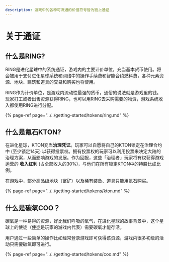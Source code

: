 ```yaml
---
description: 游戏中的各种可流通的价值符号皆为链上通证
---
```




# 关于通证

## 什么是RING?

RING是进化星球中的系统通证，游戏内的主要计价单位，充当基本货币使用。将会被用于支付进化星球系统和网络中的操作手续费和智能合约燃料费，各种元素资源、地块、建筑和道具的交易和购买也将使用。

RING作为计价单位，是游戏内流动性最强的货币，通俗的说法就是游戏里的钱。玩家打工或者出售资源获得RING，也可以用RING去采购需要的物资，游戏系统收入都使用RING进行分配。

{% page-ref page="../../getting-started/tokens/ring.md" %}

## 什么是氪石KTON?

在进化星球，KTON充当**治理凭证**。玩家可以自愿将自己的KTON锁定在治理合约中 \(至少锁定14天\) 以获得投票权。拥有投票权的玩家可以利用投票来决定大陆的治理方案，从而影响游戏的发展。作为回报，这些「治理者」玩家将有权获得游戏运营的 **收入红利** \(占全部收入的30%\)，与他们在所有锁定KTON中的持股比成比例。 

在游戏中，部分高品级地块（富矿）以及稀有装备、道具只能用氪石购买。

{% page-ref page="../../getting-started/tokens/kton.md" %}

## 什么是碳氧COO？

碳氧是一种易得的资源，好比我们呼吸的氧气，在进化星球的故事背景中，这个星球上的使徒（[使徒](/getting-started/game-entities/apostle)是玩家的游戏内代表）需要碳氧才能存活。

用户通过一些简单的操作比如经常登录游戏即可获得该资源，游戏内很多初级的活动只需要碳氧即可进行。 

{% page-ref page="../../getting-started/tokens/coo.md" %}

